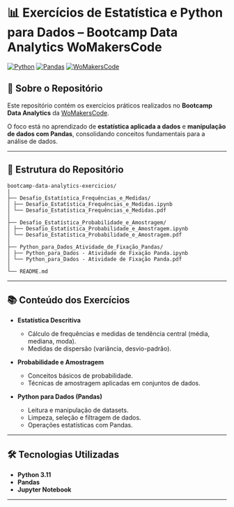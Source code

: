 # 📊 Exercícios de Estatística e Python para Dados – Bootcamp Data Analytics WoMakersCode

[![Python](https://img.shields.io/badge/Python-3.11-blue?logo=python)](https://www.python.org/)
[![Pandas](https://img.shields.io/badge/Pandas-Data%20Analysis-green?logo=pandas)](https://pandas.pydata.org/)
[![WoMakersCode](https://img.shields.io/badge/WoMakersCode-Bootcamp-purple)](https://womakerscode.org/)

## 📖 Sobre o Repositório
Este repositório contém os exercícios práticos realizados no **Bootcamp Data Analytics** da [WoMakersCode](https://womakerscode.org/).  

O foco está no aprendizado de **estatística aplicada a dados** e **manipulação de dados com Pandas**, consolidando conceitos fundamentais para a análise de dados.

---

## 📂 Estrutura do Repositório

```
bootcamp-data-analytics-exercicios/
│
├── Desafio_Estatística_Frequências_e_Medidas/
│ ├── Desafio_Estatística_Frequências_e_Medidas.ipynb
│ └── Desafio_Estatística_Frequências_e_Medidas.pdf
│
├── Desafio_Estatística_Probabilidade_e_Amostragem/
│ ├── Desafio_Estatística_Probabilidade_e_Amostragem.ipynb
│ └── Desafio_Estatística_Probabilidade_e_Amostragem.pdf
│
├── Python_para_Dados_Atividade_de_Fixação_Pandas/
│ ├── Python_para_Dados - Atividade de Fixação Panda.ipynb
│ └── Python_para_Dados - Atividade de Fixação Panda.pdf
│
└── README.md
```

---

## 📚 Conteúdo dos Exercícios

- **Estatística Descritiva**  
  - Cálculo de frequências e medidas de tendência central (média, mediana, moda).  
  - Medidas de dispersão (variância, desvio-padrão).  

- **Probabilidade e Amostragem**  
  - Conceitos básicos de probabilidade.  
  - Técnicas de amostragem aplicadas em conjuntos de dados.  

- **Python para Dados (Pandas)**  
  - Leitura e manipulação de datasets.  
  - Limpeza, seleção e filtragem de dados.  
  - Operações estatísticas com Pandas.  

---

## 🛠 Tecnologias Utilizadas
- **Python 3.11**  
- **Pandas**  
- **Jupyter Notebook**  

--- 
